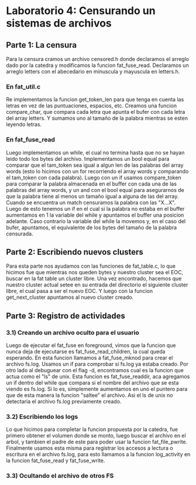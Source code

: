 
# Laboratorio 4: Censurando un sistemas de archivos

## Parte 1: La censura

Para la censura cramos un archivo censored.h donde declaramos el arreglo dado por la catedra y modificamos la funcion fat_fuse_read. 
Declaramos un arreglo letters con el abecedario en minuscula y mayuscula en letters.h. 

### En fat_util.c

Re implementamos la funcion get_token_len para que tenga en cuenta las letras en vez de las puntuaciones, espacios, etc.
Creamos una funcion compare_char, que compara cada letra que apunta el bufer con cada letra del array letters. Y sumamos uno al tamaño de la palabra mientras se esten leyendo letras.
 
### En fat_fuse_read

Luego implementamos un while, el cual no termina hasta que no se hayan leido todo los bytes del archivo.
Implementamos un bool equal para comparar que el tam_token sea igual a algun len de las palabras del array words (esto lo hicimos con un for recorriendo el array words y comparando el tam_token con cada palabra).
Luego con un if usamos compare_token para comparar la palabra almacenada en el buffer con cada una de las palabras del array words, y un and con el bool equal para asegurarnos de que la palabra tiene al menos un tamaño igual a alguna de las del array.
Cuando se encuentra un match censuramos la palabra con las "X...X". Luego de esto tenemos un if en el cual si la palabra no estaba en el buffer aumentamos en 1 la variable del while y apuntamos el buffer una posicion adelante. Caso contrario la variable del while la movemos y, en el caso del bufer, apuntamos, el equivalente de los bytes del tamaño de la palabra censurada. 

## Parte 2: Escribiendo nuevos clusters

Para esta parte nos ayudamos con las funciones de fat_table.c, lo que hicimos fue que mientras nos queden bytes y nuestro cluster sea el EOC, buscar en la fat table un cluster libre.
Una vez encontrado, hacemos que nuestro cluster actual setee en su entrada del directorio el siguiente cluster libre, el cual pasa a ser el nuevo EOC.
Y luego con la funcion get_next_cluster apuntamos al nuevo cluster creado.


## Parte 3: Registro de actividades

### 3.1) Creando un archivo oculto para el usuario

Luego de ejecutar el fat_fuse en foreground, vimos que la funcion que nunca deja de ejecutarse es fat_fuse_read_children, la cual queda esperando.
En esta funcion llamamos a fat_fuse_mknod para crear el archivo fs.log. Usamos un if para comprobar si fs.log ya estaba creado.
 Por otro lado al debuguear con el flag -d, encontramos cual es la funcion que actua como el "ls" de unix. Esta funcion es fat_fuse_readdir, aca agregamos un if dentro del while que compara si el nombre del archivo que se esta viendo es fs.log. Si lo es, simplemente aumentamos en uno el puntero para que de esta manera la funcion "saltee" el archivo. 
 Asi el ls de unix no detectaria el archivo fs.log previamente creado. 

### 3.2) Escribiendo los logs

Lo que hicimos para completar la funcion propuesta por la catedra, fue primero obtener el volumen donde se monto, luego buscar el archivo en el arbol, y tambien el padre de este para poder usar la funcion fat_file_pwrite. 
Finalmente usamos esta misma para registrar los accesos a lectura o escritura en el archivo fs.log, para esto llamamos a la funcion log_activity en la funcion fat_fuse_read y fat_fuse_write.

### 3.3) Ocultando el archivo de otros FS

